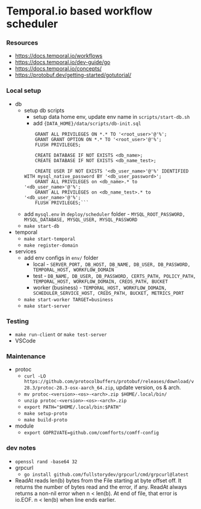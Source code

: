 # Temporal.io based workflow scheduler

### Resources
- https://docs.temporal.io/workflows
- https://docs.temporal.io/dev-guide/go
- https://docs.temporal.io/concepts/
- https://protobuf.dev/getting-started/gotutorial/

### Local setup
- db
    - setup db scripts
        - setup data home env, update env name in `scripts/start-db.sh`
        - add `{DATA_HOME}/data/scripts/db-init.sql`
        ```CREATE USER IF NOT EXISTS '<root_user>'@'%' IDENTIFIED WITH mysql_native_password BY '<root_password>';
            GRANT ALL PRIVILEGES ON *.* TO '<root_user>'@'%';
            GRANT GRANT OPTION ON *.* TO '<root_user>'@'%';
            FLUSH PRIVILEGES;

            CREATE DATABASE IF NOT EXISTS <db_name>;
            CREATE DATABASE IF NOT EXISTS <db_name_test>;

            CREATE USER IF NOT EXISTS '<db_user_name>'@'%' IDENTIFIED WITH mysql_native_password BY '<db_user_password>';
            GRANT ALL PRIVILEGES on <db_name>.* to '<db_user_name>'@'%';
            GRANT ALL PRIVILEGES on <db_name_test>.* to '<db_user_name>'@'%';
            FLUSH PRIVILEGES;```
    - add `mysql.env` in `deploy/scheduler` folder - `MYSQL_ROOT_PASSWORD, MYSQL_DATABASE, MYSQL_USER, MYSQL_PASSWORD`
    - `make start-db`
- temporal
    - `make start-temporal`
    - `make register-domain`
- services
    - add env configs in `env/` folder
        - local - `SERVER_PORT, DB_HOST, DB_NAME, DB_USER, DB_PASSWORD, TEMPORAL_HOST, WORKFLOW_DOMAIN`
        - test - `DB_NAME, DB_USER, DB_PASSWORD, CERTS_PATH, POLICY_PATH, TEMPORAL_HOST, WORKFLOW_DOMAIN, CREDS_PATH, BUCKET`
        - worker (business) - `TEMPORAL_HOST, WORKFLOW_DOMAIN, SCHEDULER_SERVICE_HOST, CREDS_PATH, BUCKET, METRICS_PORT`
    - `make start-worker TARGET=business`
    - `make start-server`

### Testing
- `make run-client` or `make test-server`
- VSCode

### Maintenance
- protoc
    - `curl -LO https://github.com/protocolbuffers/protobuf/releases/download/v28.3/protoc-28.3-osx-aarch_64.zip`, update version, os & arch.
    - `mv protoc-<version>-<os>-<arch>.zip $HOME/.local/bin/`
    - `unzip protoc-<version>-<os>-<arch>.zip`
    - `export PATH="$HOME/.local/bin:$PATH"`
    - `make setup-proto`
    - `make build-proto`
- module
    - `export GOPRIVATE=github.com/comfforts/comff-config`

### dev notes
- `openssl rand -base64 32`
- grpcurl
    - `go install github.com/fullstorydev/grpcurl/cmd/grpcurl@latest`
- ReadAt reads len(b) bytes from the File starting at byte offset off. It returns the number of bytes read and the error, if any. ReadAt always returns a non-nil error when n < len(b). At end of file, that error is io.EOF. n < len(b) when line ends earlier.
